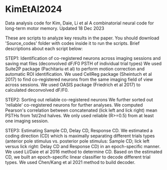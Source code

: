 # KimEtAl2024
Data analysis code for Kim, Daie, Li et al A combinatorial neural code for long-term motor memory.
Updated 18 Dec 2023

These are scripts to analyze key results in the paper. You should download 'Source_codes' folder with codes inside it to run the scripts.
Brief descriptions about each script below:

STEP1: Identification of co-registered neurons across imaging sessions and saving mat files (deconvolved dF/F0 PSTH of individual trial types) 
We used Suite2P package (Pachitariu et al) to perform motion correction and automatic ROI identification.
We used CellReg package (Sheintuch et al 2017) to find co-registered neurons from the same imaging field of view across sessions.
We used OASIS package (Friedrich et al 2017) to calculated deconvolved dF/F0.

STEP2: Sorting out reliable co-registered neurons
We further sorted out 'reliable' co-registered neurons for further analyses. We computed Pearson's correlation between concatenated (lick left and lick right) mean PSTHs from 1st/2nd halves. We only used reliable (R>=0.5) from at least one imaging session. 

STEP3: Estimating Sample CD, Delay CD, Response CD.
We estimated a coding direction (CD) which is maximally separating different trials types (anterior pole stimulus vs. posterior pole stimulus: Sample CD; lick left versus lick right: Delay CD and Response CD) in an epoch-specific manner. We used Li/Daie et al 2016 method to determine CD.
Based on the estimated CD, we built an epoch-specific linear classifier to decode different trial types. We used Chen/Kang et al 2021 method to build decoder.

